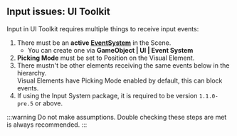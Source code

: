 ## Input issues: UI Toolkit
Input in UI Toolkit requires multiple things to receive input events:
1. There must be an **active [EventSystem](https://docs.unity3d.com/Packages/com.unity.ugui@latest/index.html?subfolder=/manual/EventSystem.html)** in the Scene.
    - You can create one via **GameObject | UI | Event System**
2. **Picking Mode** must be set to Position on the Visual Element.  
3. There mustn't be other elements receiving the same events below in the hierarchy.  
   Visual Elements have Picking Mode enabled by default, this can block events.
4. If using the Input System package, it is required to be version `1.1.0-pre.5` or above.

:::warning
Do not make assumptions. Double checking these steps are met is always recommended.
:::